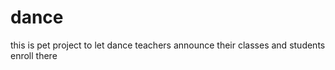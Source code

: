 # dance

this is pet project to let dance teachers announce their classes and students enroll there
